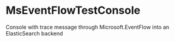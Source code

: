 # MsEventFlowTestConsole
Console with trace message through Microsoft.EventFlow into an ElasticSearch backend
